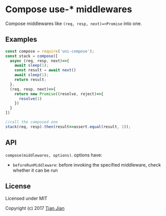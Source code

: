 # Compose use-* middlewares

Compose middlewares like `(req, resp, next)=>Promise` into one.  

## Examples
```js
const compose = require('uni-compose');
const stack = compose([
  async (req, resp, next)=>{
    await sleep(1);
    const result = await next()
    await sleep(1);
    return result;
  },
  (req, resp, next)=>{
    return new Promise((resolve, reject)=>{
      resolve(1)
    })
  }
])

//call the composed one
stack(req, resp).then(result=>assert.equal(result, 1));
```

## API
`compose(middlewares, options)`. options have:  
* `beforeRunMiddleware`: before invoking the specified middleware, check whether it can be run

## License

Licensed under MIT

Copyright (c) 2017 [Tian Jian](https://github.com/tianjianchn)
